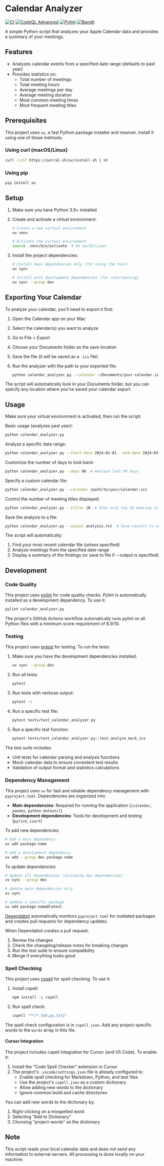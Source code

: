 # Calendar Analyzer

[![CI](https://github.com/acgetchell/calendar-analyzer/actions/workflows/ci.yml/badge.svg)](https://github.com/acgetchell/calendar-analyzer/actions/workflows/ci.yml)
[![CodeQL Advanced](https://github.com/acgetchell/calendar-analyzer/actions/workflows/codeql.yml/badge.svg)](https://github.com/acgetchell/calendar-analyzer/actions/workflows/codeql.yml)
[![Pylint](https://github.com/acgetchell/calendar-analyzer/actions/workflows/pylint.yml/badge.svg)](https://github.com/acgetchell/calendar-analyzer/actions/workflows/pylint.yml)
[![Bandit](https://github.com/acgetchell/calendar-analyzer/actions/workflows/bandit.yml/badge.svg)](https://github.com/acgetchell/calendar-analyzer/actions/workflows/bandit.yml)

A simple Python script that analyzes your Apple Calendar data and provides a summary of your meetings.

## Features

- Analyzes calendar events from a specified date range (defaults to past year)
- Provides statistics on:
  - Total number of meetings
  - Total meeting hours
  - Average meetings per day
  - Average meeting duration
  - Most common meeting times
  - Most frequent meeting titles

## Prerequisites

This project uses `uv`, a fast Python package installer and resolver. Install it using one of these methods:

### Using curl (macOS/Linux)

```bash
curl -LsSf https://astral.sh/uv/install.sh | sh
```

### Using pip

```bash
pip install uv
```

## Setup

1. Make sure you have Python 3.9+ installed
2. Create and activate a virtual environment:

   ```bash
   # Create a new virtual environment
   uv venv
   
   # Activate the virtual environment
   source .venv/bin/activate  # On macOS/Linux
   ```

3. Install the project dependencies:

   ```bash
   # Install main dependencies only (for using the tool)
   uv sync
   
   # Install with development dependencies (for contributing)
   uv sync --group dev
   ```

## Exporting Your Calendar

To analyze your calendar, you'll need to export it first:

1. Open the Calendar app on your Mac
2. Select the calendar(s) you want to analyze
3. Go to File > Export
4. Choose your Documents folder as the save location
5. Save the file (it will be saved as a `.ics` file)
6. Run the analyzer with the path to your exported file:

   ```bash
   python calendar_analyzer.py --calendar ~/Documents/your-calendar.ics
   ```

The script will automatically look in your Documents folder, but you can specify any location where you've saved your calendar export.

## Usage

Make sure your virtual environment is activated, then run the script:

Basic usage (analyzes past year):

```bash
python calendar_analyzer.py
```

Analyze a specific date range:

```bash
python calendar_analyzer.py --start-date 2024-01-01 --end-date 2024-03-31
```

Customize the number of days to look back:

```bash
python calendar_analyzer.py --days 90  # Analyze last 90 days
```

Specify a custom calendar file:

```bash
python calendar_analyzer.py --calendar /path/to/your/calendar.ics
```

Control the number of meeting titles displayed:

```bash
python calendar_analyzer.py --titles 10  # Show only top 10 meeting titles
```

Save the analysis to a file:

```bash
python calendar_analyzer.py --output analysis.txt  # Save results to analysis.txt
```

The script will automatically:

1. Find your most recent calendar file (unless specified)
2. Analyze meetings from the specified date range
3. Display a summary of the findings (or save to file if --output is specified)

## Development

### Code Quality

This project uses [pylint](https://pylint.org/) for code quality checks. Pylint is automatically installed as a development dependency. To use it:

```bash
pylint calendar_analyzer.py
```

The project's GitHub Actions workflow automatically runs pylint on all Python files with a minimum score requirement of 8.9/10.

### Testing

This project uses [pytest](https://pytest.org/) for testing. To run the tests:

1. Make sure you have the development dependencies installed:

   ```bash
   uv sync --group dev
   ```

2. Run all tests:

   ```bash
   pytest
   ```

3. Run tests with verbose output:

   ```bash
   pytest -v
   ```

4. Run a specific test file:

   ```bash
   pytest tests/test_calendar_analyzer.py
   ```

5. Run a specific test function:

   ```bash
   pytest tests/test_calendar_analyzer.py::test_analyze_mock_ics
   ```

The test suite includes:
- Unit tests for calendar parsing and analysis functions
- Mock calendar data to ensure consistent test results
- Validation of output format and statistics calculations

### Dependency Management

This project uses `uv` for fast and reliable dependency management with `pyproject.toml`. Dependencies are organized into:

- **Main dependencies**: Required for running the application (`icalendar`, `pandas`, `python-dateutil`)
- **Development dependencies**: Tools for development and testing (`pylint`, `isort`)

To add new dependencies:

```bash
# Add a main dependency
uv add package-name

# Add a development dependency
uv add --group dev package-name
```

To update dependencies:

```bash
# Update all dependencies (including dev dependencies)
uv sync --group dev

# Update main dependencies only
uv sync

# Update a specific package
uv add package-name@latest
```

[Dependabot](https://dependabot.com/) automatically monitors `pyproject.toml` for outdated packages and creates pull requests for dependency updates.

When Dependabot creates a pull request:

1. Review the changes
2. Check the changelog/release notes for breaking changes
3. Run the test suite to ensure compatibility
4. Merge if everything looks good

### Spell Checking

This project uses [cspell](https://cspell.org/) for spell checking. To use it:

1. Install cspell:

   ```bash
   npm install -g cspell
   ```

2. Run spell check:

   ```bash
   cspell "**/*.{md,py,txt}"
   ```

The spell check configuration is in `cspell.json`. Add any project-specific words to the `words` array in this file.

#### Cursor Integration

The project includes cspell integration for Cursor (and VS Code). To enable it:

1. Install the "Code Spell Checker" extension in Cursor
2. The project's `.vscode/settings.json` file is already configured to:
   - Enable spell checking for Markdown, Python, and text files
   - Use the project's `cspell.json` as a custom dictionary
   - Allow adding new words to the dictionary
   - Ignore common build and cache directories

You can add new words to the dictionary by:

1. Right-clicking on a misspelled word
2. Selecting "Add to Dictionary"
3. Choosing "project-words" as the dictionary

## Note

This script reads your local calendar data and does not send any information to external servers. All processing is done locally on your machine.
